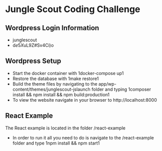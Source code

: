 # Jungle Scout Coding Challenge
## Wordpress Login Information
- junglescout
- d$e5X$uL9Z#Sv4Ci)o

## Wordpress Setup
- Start the docker container with 1docker-compose up1
- Restore the database with 1make restore1
- Build the theme files by navigating to the app/wp-content/themes/junglescout-jslaunch folder and typing 1composer install && npm install && npm build:production1
- To view the website navigate in your browser to http://localhost:8000

## React Example
The React example is located in the folder /react-example
- In order to run it all you need to do is navigate to the /react-example folder and type 1npm install && npm start1
